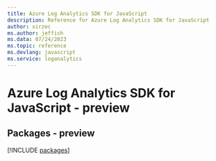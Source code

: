```yaml
---
title: Azure Log Analytics SDK for JavaScript
description: Reference for Azure Log Analytics SDK for JavaScript
author: xirzec
ms.author: jeffish
ms.data: 07/24/2023
ms.topic: reference
ms.devlang: javascript
ms.service: loganalytics
---
```

# Azure Log Analytics SDK for JavaScript - preview
## Packages - preview
[!INCLUDE [packages](log-analytics-index.md)]